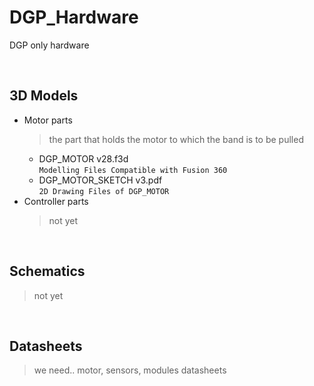 # DGP_Hardware
 DGP only hardware

<br>

## 3D Models
- Motor parts
    > the part that holds the motor to which the band is to be pulled
    - DGP_MOTOR v28.f3d
    <br>`Modelling Files Compatible with Fusion 360`
    - DGP_MOTOR_SKETCH v3.pdf
    <br>`2D Drawing Files of DGP_MOTOR`
- Controller parts
    > not yet

<br>

## Schematics
> not yet

<br>

## Datasheets
> we need.. motor, sensors, modules datasheets
